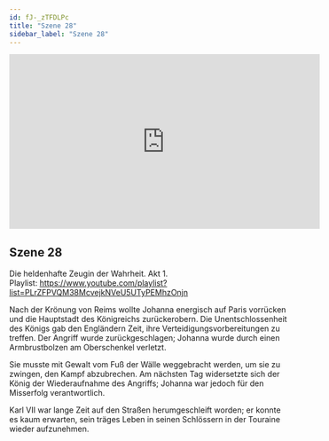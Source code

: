```yaml
---
id: fJ-_zTFDLPc
title: "Szene 28"
sidebar_label: "Szene 28"
---
```


<div class="video-float-container">
  <iframe
    width="560"
    height="315"
    src="https://www.youtube.com/embed/fJ-_zTFDLPc"
    title="YouTube video player"
    frameborder="0"
    allow="accelerometer; autoplay; clipboard-write; encrypted-media; gyroscope; picture-in-picture; web-share"
    referrerpolicy="strict-origin-when-cross-origin"
    allowfullscreen
  ></iframe>
</div>

## Szene 28

Die heldenhafte Zeugin der Wahrheit. Akt 1.   
Playlist: https://www.youtube.com/playlist?list=PLrZFPVQM38McvejkNVeU5UTyPEMhzOnjn 

Nach der Krönung von Reims wollte Johanna energisch auf Paris vorrücken und die Hauptstadt des Königreichs zurückerobern. Die Unentschlossenheit des Königs gab den Engländern Zeit, ihre Verteidigungsvorbereitungen zu treffen. Der Angriff wurde zurückgeschlagen; Johanna wurde durch einen Armbrustbolzen am Oberschenkel verletzt.

Sie musste mit Gewalt vom Fuß der Wälle weggebracht werden, um sie zu zwingen, den Kampf abzubrechen. Am nächsten Tag widersetzte sich der König der Wiederaufnahme des Angriffs; Johanna war jedoch für den Misserfolg verantwortlich.

Karl VII war lange Zeit auf den Straßen herumgeschleift worden; er konnte es kaum erwarten, sein träges Leben in seinen Schlössern in der Touraine wieder aufzunehmen.
